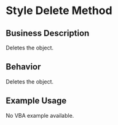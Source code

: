 # Style Delete Method

## Business Description
Deletes the object.

## Behavior
Deletes the object.

## Example Usage
No VBA example available.